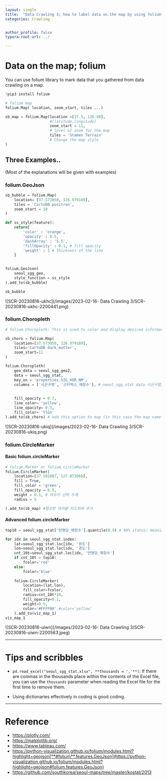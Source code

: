 ```yaml
---
layout: single
title:  "Data Crawling 3; how to label data on the map by using folium"
categories: Crawling


author_profile: false
typora-root-url: ../

---
```


# Data on the map; folium

 You can use folium library to mark data that you gathered from data crawling on a map. 

```py
!pip3 install folium
```

``` py
# folium map
folium.Map( location, zoom_start, tiles ...)

sb_map = folium.Map(location =[37.5, 126.98], 
                    #[latitude,longitude]
                    zoom_start = 11, 
                    # level of zoom for the map
                    tiles = 'Stamen Terrain' 
                    # Change the map style
)
```



## Three Examples..

(Most of the explanations will be given with examples)

### folium.GeoJson

``` python
sb_bubble = folium.Map(
    location= [37.573050, 126.979189],
    tiles = 'CartoDB positron',
    zoom_start = 10
)

def ss_style(feature):
    return{
        'color' : 'orange',
        'opacity' : 0.5,
        'dashArray' : '5.5',
        'fillOpacity' : 0.1, # fill opacity
        'weight' : 1 # thickness of the line
    }
    

folium.GeoJson(
    seoul_sgg_geo,
    style_function = ss_style
).add_to(sb_bubble)

sb_bubble

```

![SCR-20230816-ukhc](/images/2023-02-16- Data Crawling 3/SCR-20230816-ukhc-2200441.png)



### folium.Choropleth

``` py
# folium.Choropleth: This is used to color and display desired information on a map. It loads the geo_data and uses the key_on parameter to find the same name, such as SIG_KOR_NM, from the data in seoul_sgg_state (presumably a dataset). Now that the matching is done, it uses the columns to output Starbucks stores based on the administrative district names. In other words, the image below represents Starbucks stores by administrative district, using colors. The darker the color, the higher the number of Starbucks stores.

sb_choro = folium.Map(
    location=[37.573050, 126.979189],
    tiles='CartoDB dark_matter',
    zoom_start=11
)

folium.Choropleth(
    geo_data = seoul_sgg_geo2,
    data = seoul_sgg_stat,
    key_on = 'properties.SIG_KOR_NM', 
    columns = ['시군구명', '스타벅스_매장수'], # seoul_sgg_stat data 시군구명, 스타벅스 매장수
    
    
    fill_opacity = 0.7,
    line_color= 'yellow',
    line_opacity= 0.3,
    fill_color= 'YlGn'
).add_to(sb_choro) # add this option to map (in this case the map name is 'sb_choro')
```

![SCR-20230816-ukiq](/images/2023-02-16- Data Crawling 3/SCR-20230816-ukiq.png)



### folium.CircleMarker

#### Basic folium.circleMarker

```py
# folium.Marker or folium.circleMarker
folium.CircleMarker(
    location=[37.501087, 127.073069],
    fill = True,
    fill_color = 'green',
    fill_opacity = 0.9,
    weight = 0.1, # 테두리 선의 두께
    radius = 5

).add_to(sb_map) #형성한 마커를 지도위에 추가
```

#### Advanced folium.circleMarker

```py
top10 = seoul_sgg_stat['만명당_매장수'].quantile(0.9) # 90% status; meaning top 10% of the scale

for idx in seoul_sgg_stat.index:
    lat=seoul_sgg_stat.loc[idx, '위도']
    lon=seoul_sgg_stat.loc[idx, '경도']
    cnt_10t=seoul_sgg_stat.loc[idx, '만명당_매장수']
    if cnt_10t > top10:
        fcolor='red'
    else:
        fcolor='blue'
        
    folium.CircleMarker(
        location=(lat,lon),
        fill_color=fcolor,
        radius=cnt_10t*10,
        fill_opacity=0.2,
        weight=0.5,
        color='#FFFF00' #color='yellow'
    ).add_to(viz_map_1)
viz_map_1
```

![SCR-20230816-uiwn](/images/2023-02-16- Data Crawling 3/SCR-20230816-uiwn-2200563.jpeg)

---

# Tips and scribbles

* `pd.read_excel("seoul_sgg_stat.xlsx", **thousands = ','**)`: If there are commas in the thousands place within the contents of the Excel file, you can use the `thousands` parameter when reading the Excel file for the first time to remove them.

* Using dictionaries effectively in coding is good coding.

  

---

# Reference

* https://plotly.com/
* https://matplotlib.org/
* https://www.tableau.com/
*  https://python-visualization.github.io/folium/modules.html?highlight=geojson[**#folium**.features.GeoJson](https://python-visualization.github.io/folium/modules.html?highlight=geojson#folium.features.GeoJson)
* https://github.com/southkorea/seoul-maps/tree/master/kostat/2013 



